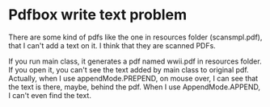 # Pdfbox write text problem

There are some kind of pdfs like the one in resources folder (scansmpl.pdf), that I can't add a text on it. I think that they are scanned PDFs.

If you run main class, it generates a pdf named wwii.pdf in resources folder. If you open it, you can't see the text added by main class to original pdf. Actually, when I use appendMode.PREPEND, on mouse over, I can see that the text is there, maybe, behind the pdf. When I use AppendMode.APPEND, I can't even find the text.
